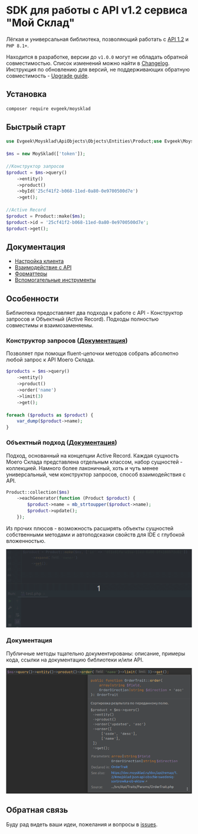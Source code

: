 # SDK для работы с API v1.2 сервиса "Мой Склад"

Лёгкая и универсальная библиотека, позволяющий работать с [API 1.2](https://dev.moysklad.ru/doc/api/remap/1.2) и `PHP 8.1+`.

Находится в разработке, версии до `v1.0.0` могут не обладать обратной совместимостью. Список изменений можно найти в [Changelog](CHANGELOG.md). Инструкция по обновлению для версий, не поддерживающих обратную совместимость - [Upgrade guide](UPGRADE.md).

## Установка

```bash
composer require evgeek/moysklad
```

## Быстрый старт

```php
use Evgeek\Moysklad\ApiObjects\Objects\Entities\Product;use Evgeek\Moysklad\MoySklad;

$ms = new MoySklad(['token']);

//Конструктор запросов
$product = $ms->query()
    ->entity()
    ->product()
    ->byId('25cf41f2-b068-11ed-0a80-0e9700500d7e')
    ->get();

//Active Record
$product = Product::make($ms);
$product->id = '25cf41f2-b068-11ed-0a80-0e9700500d7e';
$product->get();
```

## Документация

* [Настройка клиента](/docs/setup.md)
* [Взаимодействие с API](/docs/api_interaction.md)
* [Форматтеры](/docs/formatters.md)
* [Вспомогательные инструменты](/docs/tools.md)

## Особенности

Библиотека предоставляет два подхода к работе с API - Конструктор запросов и Объектный (Active Record). Подходы полностью совместимы и взаимозаменяемы.

### Конструктор запросов ([Документация](/docs/query_builder.md))

Позволяет при помощи fluent-цепочки методов собрать абсолютно любой запрос к API Моего Склада. 

```php
$products = $ms->query()
    ->entity()
    ->product()
    ->order('name')
    ->limit(3)
    ->get();

foreach ($products as $product) {
    var_dump($product->name);
}
```

### Объектный подход ([Документация](/docs/active_record.md))

Подход, основанный на концепции Active Record. Каждая сущность Моего Склада представлена отдельным классом, набор сущностей - коллекцией. Намного более лаконичный, хоть и чуть менее универсальный, чем конструктор запросов, способ взаимодействия с API. 

```php
Product::collection($ms)
    ->eachGenerator(function (Product $product) {
        $product->name = mb_strtoupper($product->name);
        $product->update();
    });
```

Из прочих плюсов - возможность расширять объекты сущностей собственными методами и автоподсказки свойств для IDE с глубокой вложенностью.

![autocomplete](/docs/autocomplete.gif)

### Документация

Публичные методы тщательно документированы: описание, примеры кода, ссылки на документацию библиотеки и/или API.

![comment](/docs/comments.png)

## Обратная связь

Буду рад видеть ваши идеи, пожелания и вопросы в [issues](https://github.com/evgeek/moysklad/issues).